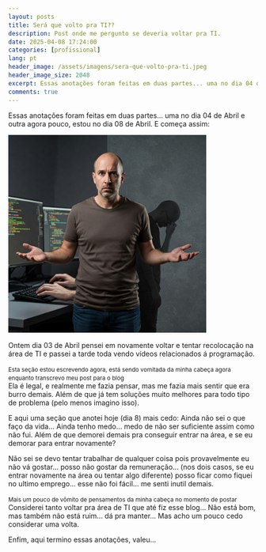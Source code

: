 ```yaml
---
layout: posts
title: Será que volto pra TI??
description: Post onde me pergunto se deveria voltar pra TI.
date: 2025-04-08 17:24:00
categories: [profissional]
lang: pt
header_image: /assets/imagens/sera-que-volto-pra-ti.jpeg
header_image_size: 2048
excerpt: Essas anotações foram feitas em duas partes... uma no dia 04 de Abril e outra agora pouco, estou...
comments: true
---
```


Essas anotações foram feitas em duas partes... uma no dia 04 de Abril e outra agora pouco, estou no dia 08 de Abril. E começa assim:

<img alt="Indeciso se volto pra TI" src="/assets/imagens/sera-que-volto-pra-ti.jpeg" width="400" height="400">

Ontem dia 03 de Abril pensei em novamente voltar e tentar recolocação na área de TI e passei a tarde toda vendo vídeos relacionados á programação.

<small>Esta seção estou escrevendo agora, está sendo vomitada da minha cabeça agora enquanto transcrevo meu post para o blog</small><br>
Ela é legal, e realmente me fazia pensar, mas me fazia mais sentir que era burro demais. Além de que já tem soluções muito melhores para todo tipo de problema (pelo menos imagino isso).

E aqui uma seção que anotei hoje (dia 8) mais cedo:
Ainda não sei o que faço da vida... Ainda tenho medo... medo de não ser suficiente assim como não fui. Além de que demorei demais pra conseguir entrar na área, e se eu demorar para entrar novamente?

Não sei se devo tentar trabalhar de qualquer coisa pois provavelmente eu não vá gostar... posso não gostar da remuneração... (nos dois casos, se eu entrar novamente na área ou tentar algo diferente) posso ficar como fiquei no ultimo emprego... esse não foi fácil... me senti inutil demais.

<small>Mais um pouco de vômito de pensamentos da minha cabeça no momento de postar</small><br>
Considerei tanto voltar pra área de TI que até fiz esse blog... Não está bom, mas também não está ruim... dá pra manter... Mas acho um pouco cedo considerar uma volta.

Enfim, aqui termino essas anotações, valeu...